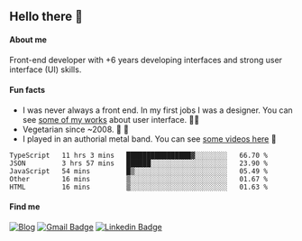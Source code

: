 ## Hello there 🤘

#### About me

Front-end developer with +6 years developing interfaces and strong user interface (UI) skills.

#### Fun facts

- I was never always a front end. In my first jobs I was a designer. You can see [some of my works](https://www.behance.net/edermunhoz1384) about user interface. 👨‍💻
- Vegetarian since ~2008. 🌱 🍄
- I played in an authorial metal band. You can see [some videos here](https://www.youtube.com/watch?v=73xqyuybYWc&ab_channel=OrckOut) 🎸

<!--START_SECTION:waka-->
```text
TypeScript   11 hrs 3 mins   ████████████████▓░░░░░░░░   66.70 % 
JSON         3 hrs 57 mins   ██████░░░░░░░░░░░░░░░░░░░   23.90 % 
JavaScript   54 mins         █▒░░░░░░░░░░░░░░░░░░░░░░░   05.49 % 
Other        16 mins         ▒░░░░░░░░░░░░░░░░░░░░░░░░   01.67 % 
HTML         16 mins         ▒░░░░░░░░░░░░░░░░░░░░░░░░   01.63 % 
```
<!--END_SECTION:waka-->

#### Find me

[![Blog](https://img.shields.io/badge/blog-https%3A%2F%2Federmunhozsantos.com%2F-orange)](https://edermunhozsantos.com)
[![Gmail Badge](https://img.shields.io/badge/-edermunhozsantos@gmail.com-c14438?style=flat-square&logo=Gmail&logoColor=white&link=mailto:edermunhozsantos@gmail.com)](mailto:edermunhozsantos@gmail.com)
[![Linkedin Badge](https://img.shields.io/badge/-LinkedIn-blue?style=flat-square&logo=Linkedin&logoColor=white&link=eder-munhoz-dos-santos-52965b66)](https://www.linkedin.com/in/eder-munhoz-dos-santos-52965b66)
